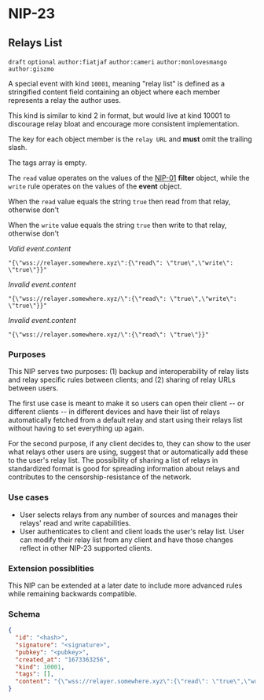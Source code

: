 NIP-23
======

Relays List
-----------

`draft` `optional` `author:fiatjaf` `author:cameri` `author:monlovesmango` `author:giszmo`

A special event with kind `10001`, meaning "relay list" is defined as a stringified content field containing an object where each member represents a relay the author uses.

This kind is similar to kind 2 in format, but would live at kind 10001 to discourage relay bloat and encourage more consistent implementation. 

The key for each object member is the `relay URL` and **must** omit the trailing slash. 

The tags array is empty.

The `read` value operates on the values of the [NIP-01](01.md) **filter** object, while the `write` rule operates on the values of the **event** object. 

When the `read` value equals the string `true`  then read from that relay, otherwise don't

When the `write` value equals the string `true`  then write to that relay, otherwise don't



_Valid event.content_
```
"{\"wss://relayer.somewhere.xyz\":{\"read\": \"true\",\"write\": \"true\"}}"
```

_Invalid event.content_
```
"{\"wss://relayer.somewhere.xyz/\":{\"read\": \"true\",\"write\": \"true\"}}"
```

_Invalid event.content_
```
"{\"wss://relayer.somewhere.xyz/\":{\"read\": \"true\"}}"
```

### Purposes

This NIP serves two purposes: (1) backup and interoperability of relay lists and relay specific rules between clients; and (2) sharing of relay URLs between users.

The first use case is meant to make it so users can open their client -- or different clients -- in different devices and have their list of relays automatically fetched from a default relay and start using their relays list without having to set everything up again.

For the second purpose, if any client decides to, they can show to the user what relays other users are using, suggest that or automatically add these to the user's relay list. The possibility of sharing a list of relays in standardized format is good for spreading information about relays and contributes to the censorship-resistance of the network.

### Use cases
  - User selects relays from any number of sources and manages their relays' read and write capabilities.
  - User authenticates to client and client loads the user's relay list. User can modify their relay list from any client and have those changes reflect in other NIP-23 supported clients.  

### Extension possiblities 
This NIP can be extended at a later date to include more advanced rules while remaining backwards compatible.

### Schema

```json
{
  "id": "<hash>",
  "signature": "<signature>",
  "pubkey": "<pubkey>",
  "created_at": "1673363256", 
  "kind": 10001,
  "tags": [],
  "content": "{\"wss://relayer.somewhere.xyz\":{\"read\": \"true\",\"write\": \"true\"}}"
}
```